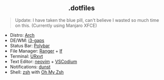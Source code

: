 <div align="center">
<h2>.dotfiles</h2>
</div>

> Update: I have taken the blue pill, can't believe I wasted so much time on this. (Currently using Manjaro XFCE)

- Distro: [Arch](https://www.archlinux.org/)
- DE/WM: [i3-gaps](https://github.com/Airblader/i3)
- Status Bar: [Polybar](https://github.com/polybar/polybar)
- File Manager: [Ranger](https://github.com/ranger/ranger) + [lf](https://github.com/gokcehan/lf)
- Terminal: [URxvt](https://github.com/exg/rxvt-unicode)
- Text Editor: [neovim](https://neovim.io/) + [VSCodium](https://github.com/VSCodium/vscodium)
- Notifications: [dunst](https://github.com/dunstn-project/dunst)
- Shell: [zsh](https://www.zsh.org/) with [Oh My Zsh](https://ohmyz.sh/)
